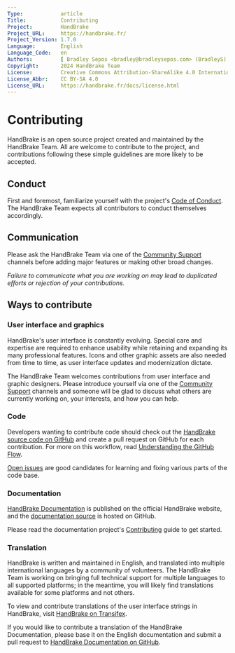 ```yaml
---
Type:            article
Title:           Contributing
Project:         HandBrake
Project_URL:     https://handbrake.fr/
Project_Version: 1.7.0
Language:        English
Language_Code:   en
Authors:         [ Bradley Sepos <bradley@bradleysepos.com> (BradleyS) ]
Copyright:       2024 HandBrake Team
License:         Creative Commons Attribution-ShareAlike 4.0 International
License_Abbr:    CC BY-SA 4.0
License_URL:     https://handbrake.fr/docs/license.html
---
```


Contributing
============

HandBrake is an open source project created and maintained by the HandBrake Team. All are welcome to contribute to the project, and contributions following these simple guidelines are more likely to be accepted.

## Conduct

First and foremost, familiarize yourself with the project's [Code of Conduct](https://github.com/HandBrake/HandBrake/blob/master/CODE_OF_CONDUCT.md). The HandBrake Team expects all contributors to conduct themselves accordingly.

## Communication

Please ask the HandBrake Team via one of the [Community Support](../help/community-support.html) channels before adding major features or making other broad changes.

*Failure to communicate what you are working on may lead to duplicated efforts or rejection of your contributions.*

## Ways to contribute

### User interface and graphics

HandBrake's user interface is constantly evolving. Special care and expertise are required to enhance usability while retaining and expanding its many professional features. Icons and other graphic assets are also needed from time to time, as user interface updates and modernization dictate.

The HandBrake Team welcomes contributions from user interface and graphic designers. Please introduce yourself via one of the [Community Support](../help/community-support.html) channels and someone will be glad to discuss what others are currently working on, your interests, and how you can help.

### Code

Developers wanting to contribute code should check out the [HandBrake source code on GitHub](https://github.com/HandBrake/HandBrake) and create a pull request on GitHub for each contribution. For more on this workflow, read [Understanding the GitHub Flow](https://guides.github.com/introduction/flow/).

[Open issues](https://github.com/HandBrake/HandBrake/issues) are good candidates for learning and fixing various parts of the code base.

### Documentation

[HandBrake Documentation](https://handbrake.fr/docs/) is published on the official HandBrake website, and the [documentation source](https://github.com/HandBrake/HandBrake-docs) is hosted on GitHub.

Please read the documentation project's [Contributing](https://github.com/HandBrake/HandBrake-docs/blob/master/CONTRIBUTING.markdown) guide to get started.

### Translation

HandBrake is written and maintained in English, and translated into multiple international languages by a community of volunteers. The HandBrake Team is working on bringing full technical support for multiple languages to all supported platforms; in the meantime, you will likely find translations available for some platforms and not others.

To view and contribute translations of the user interface strings in HandBrake, visit [HandBrake on Transifex](https://www.transifex.com/HandBrakeProject/public/).

If you would like to contribute a translation of the HandBrake Documentation, please base it on the English documentation and submit a pull request to [HandBrake Documentation on GitHub](https://github.com/HandBrake/HandBrake-docs).
